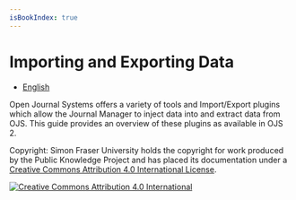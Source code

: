 ```yaml
---
isBookIndex: true
---
```

# Importing and Exporting Data

- [English](en/)

Open Journal Systems offers a variety of tools and Import/Export plugins which allow the Journal Manager to inject data into and extract data from OJS. This guide provides an overview of these plugins as available in OJS 2. 

Copyright: Simon Fraser University holds the copyright for work produced by the Public Knowledge Project and has placed its documentation under a [Creative Commons Attribution 4.0 International License](http://creativecommons.org/licenses/by/4.0/).

[![](https://i.creativecommons.org/l/by/4.0/88x31.png "Creative Commons Attribution 4.0 International")](http://creativecommons.org/licenses/by/4.0/)

